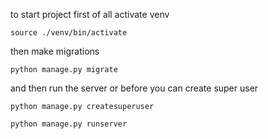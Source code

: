 to start project first of all activate venv
```
source ./venv/bin/activate
```
then make migrations 
```
python manage.py migrate
```
and then run the server or before you can create super user
```
python manage.py createsuperuser
```
```
python manage.py runserver
```